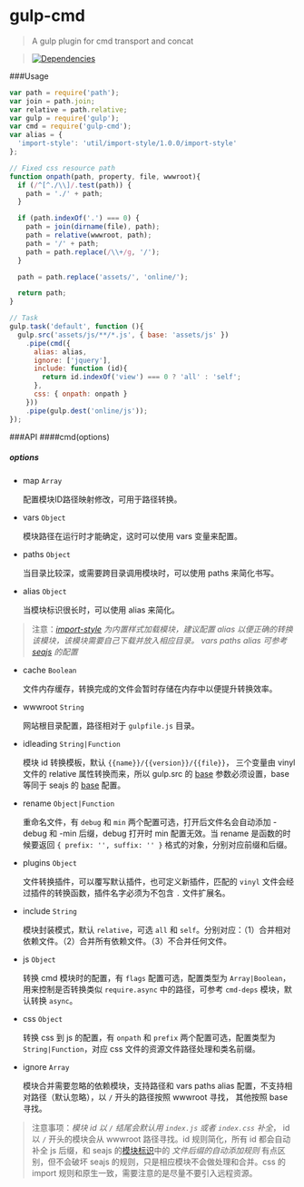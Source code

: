 gulp-cmd
=========

>A gulp plugin for cmd transport and concat

>[![Dependencies][david-image]][david-url]

[david-image]: http://img.shields.io/david/nuintun/gulp-cmd.svg?style=flat-square
[david-url]: https://david-dm.org/nuintun/gulp-cmd

###Usage
```js
var path = require('path');
var join = path.join;
var relative = path.relative;
var gulp = require('gulp');
var cmd = require('gulp-cmd');
var alias = {
  'import-style': 'util/import-style/1.0.0/import-style'
};

// Fixed css resource path
function onpath(path, property, file, wwwroot){
  if (/^[^./\\]/.test(path)) {
    path = './' + path;
  }

  if (path.indexOf('.') === 0) {
    path = join(dirname(file), path);
    path = relative(wwwroot, path);
    path = '/' + path;
    path = path.replace(/\\+/g, '/');
  }

  path = path.replace('assets/', 'online/');

  return path;
}

// Task
gulp.task('default', function (){
  gulp.src('assets/js/**/*.js', { base: 'assets/js' })
    .pipe(cmd({
      alias: alias,
      ignore: ['jquery'],
      include: function (id){
        return id.indexOf('view') === 0 ? 'all' : 'self';
      },
      css: { onpath: onpath }
    }))
    .pipe(gulp.dest('online/js'));
});
```

###API
####cmd(options)
#####  *options*
- map ```Array```

  配置模块ID路径映射修改，可用于路径转换。

- vars ```Object```

  模块路径在运行时才能确定，这时可以使用 vars 变量来配置。

- paths ```Object```

  当目录比较深，或需要跨目录调用模块时，可以使用 paths 来简化书写。

- alias ```Object```

  当模块标识很长时，可以使用 alias 来简化。
>注意：*[import-style](https://github.com/nuintun/import-style) 为内置样式加载模块，建议配置 alias 以便正确的转换该模块，该模块需要自己下载并放入相应目录。 vars paths alias 可参考 [seajs](https://github.com/seajs/seajs/issues/262) 的配置*

- cache ```Boolean```

  文件内存缓存，转换完成的文件会暂时存储在内存中以便提升转换效率。

- wwwroot ```String```

  网站根目录配置，路径相对于 ```gulpfile.js``` 目录。

- idleading ```String|Function```

  模块 id 转换模板，默认 ```{{name}}/{{version}}/{{file}}```， 三个变量由 vinyl 文件的 relative 属性转换而来，所以 gulp.src 的 [base](https://github.com/wearefractal/vinyl) 参数必须设置，base 等同于 seajs 的 [base](https://github.com/seajs/seajs/issues/262) 配置。

- rename ```Object|Function```

  重命名文件，有 ```debug``` 和 ```min``` 两个配置可选，打开后文件名会自动添加 -debug 和 -min 后缀，debug 打开时 min 配置无效。当 rename 是函数的时候要返回 ```{ prefix: '', suffix: '' }``` 格式的对象，分别对应前缀和后缀。

- plugins ```Object```

  文件转换插件，可以覆写默认插件，也可定义新插件，匹配的 ```vinyl``` 文件会经过插件的转换函数，插件名字必须为不包含 ```.``` 文件扩展名。

- include ```String```

  模块封装模式，默认 ```relative```，可选 ```all``` 和 ```self```。分别对应：（1）合并相对依赖文件。（2）合并所有依赖文件。（3）不合并任何文件。

- js ```Object```

  转换 cmd 模块时的配置，有 ```flags``` 配置可选，配置类型为 ```Array|Boolean```，用来控制是否转换类似 ```require.async``` 中的路径，可参考 ```cmd-deps``` 模块，默认转换 ```async```。

- css ```Object```

  转换 css 到 js 的配置，有 ```onpath``` 和 ```prefix``` 两个配置可选，配置类型为 ```String|Function```，对应 css 文件的资源文件路径处理和类名前缀。

- ignore ```Array```

  模块合并需要忽略的依赖模块，支持路径和 vars paths alias 配置，不支持相对路径（默认忽略），以 ```/``` 开头的路径按照 wwwroot 寻找， 其他按照 base 寻找。

>注意事项：*模块 id 以 ```/``` 结尾会默认用 ```index.js``` 或者 ```index.css``` 补全*， id 以 ```/``` 开头的模块会从 wwwroot 路径寻找。id 规则简化，所有 id 都会自动补全 js 后缀，和 seajs 的[模块标识](https://github.com/seajs/seajs/issues/258)中的 *文件后缀的自动添加规则* 有点区别，但不会破坏 seajs 的规则，只是相应模块不会做处理和合并。css 的 import 规则和原生一致，需要注意的是尽量不要引入远程资源。
